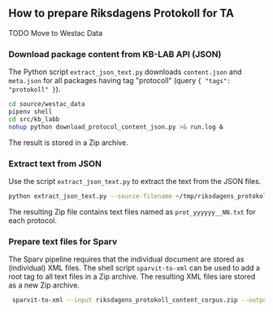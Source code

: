 
## How to prepare Riksdagens Protokoll for TA

TODO Move to Westac Data

### Download package content from KB-LAB API (JSON)

The Python script `extract_json_text.py` downloads `content.json` and `meta.json` for all packages having tag "protocoll" (query `{ "tags": "protokoll" }`).

```bash
cd source/westac_data
pipenv shell
cd src/kb_labb
nohup python download_protocol_content_json.py >& run.log &
```

The result is stored in a Zip archive.

### Extract text from JSON

Use the script `extract_json_text.py` to extract the text from the JSON files.

```bash
python extract_json_text.py --source-filename ~/tmp/riksdagens_protokoll_content.zip --target-filename ~/tmp/riksdagens_protokoll_content_corpus.zip
```

The resulting Zip file contains text files named as `prot_yyyyyy__NN.txt` for each protocol.

### Prepare text files for Sparv

The Sparv pipeline requires that the individual document are stored as (individual) XML files. The shell script `sparvit-to-xml` can be used to add a root tag to all text files in a Zip archive. The resulting XML files iare stored as a new Zip archive.

```bash
 sparvit-to-xml --input riksdagens_protokoll_content_corpus.zip --output riksdagens_protokoll_content_corpus_xml.zip
 ```

